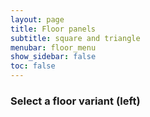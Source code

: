 ```yaml
---
layout: page
title: Floor panels
subtitle: square and triangle
menubar: floor_menu
show_sidebar: false
toc: false
---
```


### Select a floor variant (left)
